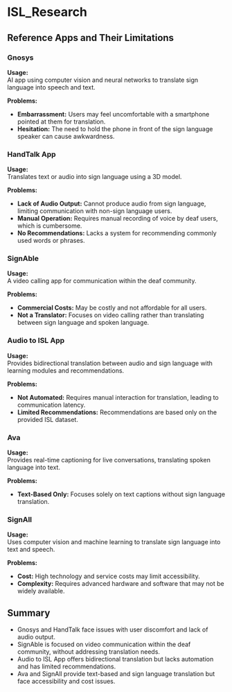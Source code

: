 # ISL_Research

## Reference Apps and Their Limitations

### Gnosys

**Usage:**  
AI app using computer vision and neural networks to translate sign language into speech and text.

**Problems:**  
- **Embarrassment:** Users may feel uncomfortable with a smartphone pointed at them for translation.
- **Hesitation:** The need to hold the phone in front of the sign language speaker can cause awkwardness.

### HandTalk App

**Usage:**  
Translates text or audio into sign language using a 3D model.

**Problems:**  
- **Lack of Audio Output:** Cannot produce audio from sign language, limiting communication with non-sign language users.
- **Manual Operation:** Requires manual recording of voice by deaf users, which is cumbersome.
- **No Recommendations:** Lacks a system for recommending commonly used words or phrases.

### SignAble

**Usage:**  
A video calling app for communication within the deaf community.

**Problems:**  
- **Commercial Costs:** May be costly and not affordable for all users.
- **Not a Translator:** Focuses on video calling rather than translating between sign language and spoken language.

### Audio to ISL App

**Usage:**  
Provides bidirectional translation between audio and sign language with learning modules and recommendations.

**Problems:**  
- **Not Automated:** Requires manual interaction for translation, leading to communication latency.
- **Limited Recommendations:** Recommendations are based only on the provided ISL dataset.

### Ava

**Usage:**  
Provides real-time captioning for live conversations, translating spoken language into text.

**Problems:**  
- **Text-Based Only:** Focuses solely on text captions without sign language translation.

### SignAll

**Usage:**  
Uses computer vision and machine learning to translate sign language into text and speech.

**Problems:**  
- **Cost:** High technology and service costs may limit accessibility.
- **Complexity:** Requires advanced hardware and software that may not be widely available.

## Summary

- Gnosys and HandTalk face issues with user discomfort and lack of audio output.
- SignAble is focused on video communication within the deaf community, without addressing translation needs.
- Audio to ISL App offers bidirectional translation but lacks automation and has limited recommendations.
- Ava and SignAll provide text-based and sign language translation but face accessibility and cost issues.
